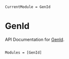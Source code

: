```@meta
CurrentModule = GenId
```

# GenId

API Documentation for [GenId](https://github.com/stamov/GenId.jl).

```@index
```

```@autodocs
Modules = [GenId]
```

